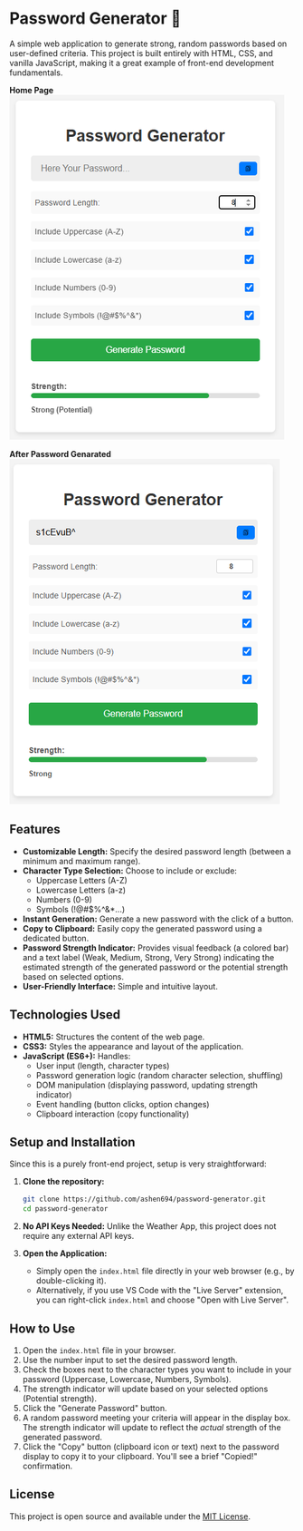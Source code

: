 # Password Generator 🔑

A simple web application to generate strong, random passwords based on user-defined criteria. This project is built entirely with HTML, CSS, and vanilla JavaScript, making it a great example of front-end development fundamentals.

**Home Page**
![Password Generator Screenshot](img/password-generator-home.PNG)

**After Password Genarated**
![Password Generator Screenshot](img/password-generator-result.PNG)

## Features

*   **Customizable Length:** Specify the desired password length (between a minimum and maximum range).
*   **Character Type Selection:** Choose to include or exclude:
    *   Uppercase Letters (A-Z)
    *   Lowercase Letters (a-z)
    *   Numbers (0-9)
    *   Symbols (!@#$%^&*...)
*   **Instant Generation:** Generate a new password with the click of a button.
*   **Copy to Clipboard:** Easily copy the generated password using a dedicated button.
*   **Password Strength Indicator:** Provides visual feedback (a colored bar) and a text label (Weak, Medium, Strong, Very Strong) indicating the estimated strength of the generated password or the potential strength based on selected options.
*   **User-Friendly Interface:** Simple and intuitive layout.

## Technologies Used

*   **HTML5:** Structures the content of the web page.
*   **CSS3:** Styles the appearance and layout of the application.
*   **JavaScript (ES6+):** Handles:
    *   User input (length, character types)
    *   Password generation logic (random character selection, shuffling)
    *   DOM manipulation (displaying password, updating strength indicator)
    *   Event handling (button clicks, option changes)
    *   Clipboard interaction (copy functionality)

## Setup and Installation

Since this is a purely front-end project, setup is very straightforward:

1.  **Clone the repository:**
    ```bash
    git clone https://github.com/ashen694/password-generator.git
    cd password-generator
    ```

2.  **No API Keys Needed:** Unlike the Weather App, this project does not require any external API keys.

3.  **Open the Application:**
    *   Simply open the `index.html` file directly in your web browser (e.g., by double-clicking it).
    *   Alternatively, if you use VS Code with the "Live Server" extension, you can right-click `index.html` and choose "Open with Live Server".

## How to Use

1.  Open the `index.html` file in your browser.
2.  Use the number input to set the desired password length.
3.  Check the boxes next to the character types you want to include in your password (Uppercase, Lowercase, Numbers, Symbols).
4.  The strength indicator will update based on your selected options (Potential strength).
5.  Click the "Generate Password" button.
6.  A random password meeting your criteria will appear in the display box. The strength indicator will update to reflect the *actual* strength of the generated password.
7.  Click the "Copy" button (clipboard icon or text) next to the password display to copy it to your clipboard. You'll see a brief "Copied!" confirmation.

## License

This project is open source and available under the [MIT License](LICENSE).  